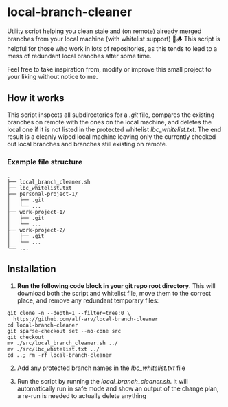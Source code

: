 # local-branch-cleaner
Utility script helping you clean stale and (on remote) already merged branches from your local machine (with whitelist support) 🌲🪵 This script is helpful for those who work in lots of repositories, as this tends to lead to a mess of redundant local branches after some time.

Feel free to take inspiration from, modify or improve this small project to your liking without notice to me.

## How it works
This script inspects all subdirectories for a *.git* file, compares the existing branches on remote with the ones on the local machine, and deletes the local one if it is not listed in the protected whitelist *lbc_whitelist.txt*. The end result is a cleanly wiped local machine leaving only the currently checked out local branches and branches still existing on remote.

### Example file structure
```
.
├── local_branch_cleaner.sh
├── lbc_whitelist.txt
├── personal-project-1/
│   ├── .git
│   └── ...
├── work-project-1/
│   ├── .git
│   └── ...
├── work-project-2/
│   ├── .git
│   └── ...
└── ...
```


## Installation
1. **Run the following code block in your git repo root directory**. This will download both the script and whitelist file, move them to the correct place, and remove any redundant temporary files:
```
git clone -n --depth=1 --filter=tree:0 \
  https://github.com/alf-arv/local-branch-cleaner
cd local-branch-cleaner
git sparse-checkout set --no-cone src
git checkout
mv ./src/local_branch_cleaner.sh ../
mv ./src/lbc_whitelist.txt ../
cd ..; rm -rf local-branch-cleaner
```
2. Add any protected branch names in the *lbc_whitelist.txt* file

3. Run the script by running the *local_branch_cleaner.sh*. It will automatically run in safe mode and show an output of the change plan, a re-run is needed to actually delete anything
